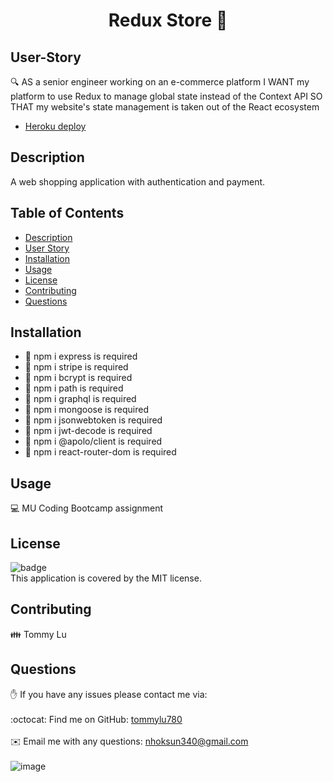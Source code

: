 <h1 align="center">Redux Store 👋</h1>

## User-Story
🔍 AS a senior engineer working on an e-commerce platform
I WANT my platform to use Redux to manage global state instead of the Context API
SO THAT my website's state management is taken out of the React ecosystem
- [Heroku deploy](https://redux-strore3040.herokuapp.com/)

## Description
A web shopping application with authentication and payment.

## Table of Contents
- [Description](#description)
- [User Story](#user-story)
- [Installation](#installation)
- [Usage](#usage)
- [License](#license)
- [Contributing](#contributing)
- [Questions](#questions)

## Installation
- 💾 npm i express is required
- 💾 npm i stripe is required
- 💾 npm i bcrypt is required
- 💾 npm i path is required
- 💾 npm i graphql is required
- 💾 npm i mongoose is required
- 💾 npm i jsonwebtoken is required
- 💾 npm i jwt-decode is required
- 💾 npm i @apolo/client is required
- 💾 npm i react-router-dom is required

## Usage
💻 MU Coding Bootcamp assignment

## License
![badge](https://img.shields.io/badge/license-MIT-brightgreen)
<br />
This application is covered by the MIT license.

## Contributing
👪 Tommy Lu


## Questions
✋ If you have any issues please contact me via: <br />
<br />
:octocat: Find me on GitHub: [tommylu780](https://github.com/tommylu780)<br />
<br />
✉️ Email me with any questions: nhoksun340@gmail.com<br /><br />
![image](https://user-images.githubusercontent.com/53459495/129154995-18836044-2527-4cc1-bde4-74deb0a8fc63.png)
